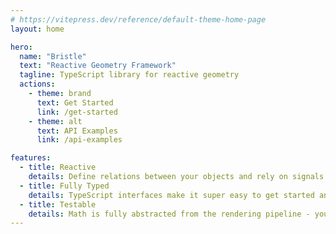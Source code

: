 ```yaml
---
# https://vitepress.dev/reference/default-theme-home-page
layout: home

hero:
  name: "Bristle"
  text: "Reactive Geometry Framework"
  tagline: TypeScript library for reactive geometry
  actions:
    - theme: brand
      text: Get Started
      link: /get-started
    - theme: alt
      text: API Examples
      link: /api-examples

features:
  - title: Reactive
    details: Define relations between your objects and rely on signals to handle changes!
  - title: Fully Typed
    details: TypeScript interfaces make it super easy to get started and provide configuration
  - title: Testable
    details: Math is fully abstracted from the rendering pipeline - you can test your objects easily
---
```

